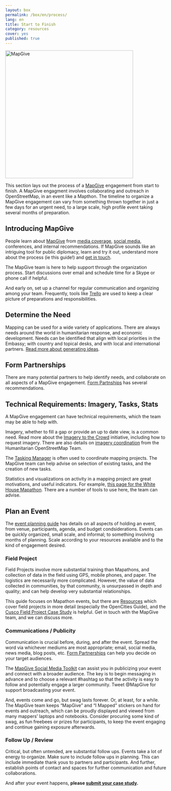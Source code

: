 ```yaml
---
layout: box
permalink: /box/en/process/
lang: en
title: Start to Finish
category: resources
cover: yes
published: true
---
```


<img src="{{site.baseurl}}/assets/img/mapgive-space.png" alt="MapGive" width="400px">

This section lays out the process of a [MapGive](http://mapgive.state.gov/) engagement from start to finish. A MapGive engagment involves collaborating and outreach in OpenStreetMap, in an event like a Mapthon.  The timeline to organize a MapGive engagement can vary from something thrown together in just a few days for an urgent need, to a large scale, high profile event taking several months of preparation.

## Introducing MapGive

People learn about [MapGive](http://mapgive.state.gov/) from [media coverage](http://mapgive.state.gov/mapgive-in-the-news/), [social media](https://twitter.com/mapgive), conferences, and internal recommendations. If MapGive sounds like an intriguing tool for public diplomacy, learn and try it out, understand more about the process (ie this guide!) and [get in touch]({{site.baseurl}}/en/resources/contact/).

The MapGive team is here to help support through the organization process. Start discussions over email and schedule time for a Skype or phone call if helpful.

And early on, set up a channel for regular communication and organizing among your team. Frequently, tools like [Trello](https://trello.com/) are used to keep a clear picture of preparations and responsibilities.

## Determine the Need

Mapping can be used for a wide variety of applications. There are always needs around the world in humanitarian response, and economic development. Needs can be identified that align with local priorities in the Embassy; with country and topical desks, and with local and international partners. [Read more about generating ideas]({{site.baseurl}}/en/process/ideas/).

## Form Partnerships

There are many potential partners to help identify needs, and collaborate on all aspects of a MapGive engagement. [Form Partnships]({{site.baseurl}}/en/process/partners) has several recommendations.

## Technical Requirements: Imagery, Tasks, Stats

A MapGive engagement can have technical requirements, which the team may be able to help with.

Imagery, whether to fill a gap or provide an up to date view, is a common need. Read more about the [Imagery to the Crowd](http://mapgive.state.gov/ittc/) initiative, including how to request imagery. There are also details on [imagery coordination](http://wiki.openstreetmap.org/wiki/HOT_activation#Imagery_Coordination) from the Humanitarian OpenStreetMap Team.

The [Tasking Manager](http://mapgive.state.gov/learn-to-map/#step-3) is often used to coordinate mapping projects. The MapGive team can help advise on selection of existing tasks, and the creation of new tasks.

Statistics and visualizations on activity in a mapping project are great motivations, and useful indicators. For example, [this page for the White House Mapathon](http://mapgive.state.gov/whmapathon/results/). There are a number of tools to use here, the team can advise.

## Plan an Event 

The [event planning guide]({{site.baseurl}}/en/process/event-planning/) has details on all aspects of holding an event, from venue, participants, agenda, and budget condsiderations. Events can be quickly organized, small scale, and informal; to something involving months of planning. Scale according to your resources available and to the kind of engagement desired.

### Field Project

Field Projects involve more substantial training than Mapathons, and collection of data in the field using GPS, mobile phones, and paper. The logistics are necessarily more complicated. However, the value of data collected in communities, by that community, is unsurpassed in depth and quality; and can help develop very substantial relationships.

This guide focuses on Mapathon events, but there are [Resources]({{site.baseurl}}/en/resources/) which cover field projects in more detail (especially the OpenCities Guide), and the [Cusco Field Project Case Study]({{site.baseurl}}/en/cases/cusco/) is helpful. Get in touch with the MapGive team, and we can discuss more.

### Communications / Publicity

Communication is crucial before, during, and after the event. Spread the word via whichever mediums are most appropriate; email, social media, news media, blog posts, etc. [Form Partnerships]({{site.baseurl}}/en/process/partners) can help you decide on your target audiences.
 
The [MapGive Social Media Toolkit]({{site.baseurl}}/files/CompleteMapGiveSocialMediaToolkit.docx) can assist you in publicizing your event and connect with a broader audience. The key is to begin messaging in advance and to choose a relevant #hashtag so that the activity is easy to follow and potentially engage a larger community. Tweet @MapGive for support broadcasting your event.
 
And, events come and go, but swag lasts forever. Or, at least, for a while. The MapGive team keeps “MapGive” and “I Mapped” stickers on hand for events and outreach, which can be proudly displayed and viewed from many mappers’ laptops and notebooks. Consider procuring some kind of swag, as fun freebees or prizes for participants, to keep the event engaging and continue gaining exposure afterwards.

### Follow Up / Review

Critical, but often untended, are substantial follow ups. Events take a lot of energy to organize. Make sure to include follow ups in planning. This can include immediate thank yous to partners and participants. And further, establish points of contact and spaces for further communication and future collaborations.

And after your event happens, **please [submit your case study](https://docs.google.com/forms/d/1Y4t-KKUOqvQAK3IURH256TSbjGORjIEf8c3Doa0-nI8/viewform).**

<!--
__seperate page for these below???__

## Timeline
-->

